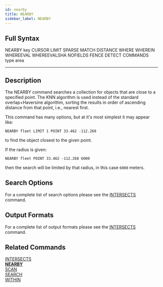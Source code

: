 ```yaml
---
id: nearby
title: NEARBY
sidebar_label: NEARBY
---
```


## Full Syntax

NEARBY key CURSOR LIMIT SPARSE MATCH DISTANCE WHERE WHEREIN WHEREEVAL WHEREEVALSHA NOFIELDS FENCE DETECT COMMANDS type area

---

## Description

The NEARBY command searches a collection for objects that are close to a specified point. The KNN algorithm is used instead of the standard overlap+Haversine algorithm, sorting the results in order of ascending distance from that point, i.e., nearest first.

This command has many options, but at it's most simplest it may appear like:

```tile38
NEARBY fleet LIMIT 1 POINT 33.462 -112.268
```
to find the object closest to the given point.

If the radius is given:
```tile38
NEARBY fleet POINT 33.462 -112.268 6000
```
then the search will be limited by that radius, in this case `6000` meters.

## Search Options

For a complete list of search options please see the [INTERSECTS](/commands/intersects#search-options) command.

## Output Formats

For a complete list of output formats please see the [INTERSECTS](/commands/intersects#output-formats) command.

## Related Commands

[INTERSECTS](intersects.html)<br>
**[NEARBY](nearby.html)**<br>
[SCAN](scan.html)<br>
[SEARCH](search.html)<br>
[WITHIN](within.html)<br>